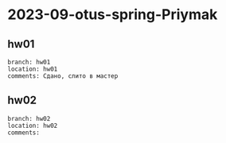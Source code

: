 
# 2023-09-otus-spring-Priymak

## hw01
    branch: hw01
    location: hw01 
    comments: Сдано, слито в мастер

## hw02
    branch: hw02
    location: hw02
    comments: 